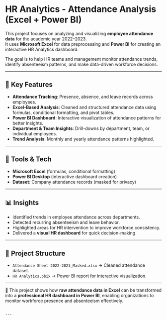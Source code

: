 

# HR Analytics - Attendance Analysis (Excel + Power BI)

This project focuses on analyzing and visualizing **employee attendance data** for the academic year 2022–2023.  
It uses **Microsoft Excel** for data preprocessing and **Power BI** for creating an interactive HR Analytics dashboard.  

The goal is to help HR teams and management monitor attendance trends, identify absenteeism patterns, and make data-driven workforce decisions.

---

## 📌 Key Features
- **Attendance Tracking**: Presence, absence, and leave records across employees.  
- **Excel-Based Analysis**: Cleaned and structured attendance data using formulas, conditional formatting, and pivot tables.  
- **Power BI Dashboard**: Interactive visualization of attendance patterns for better insights.  
- **Department & Team Insights**: Drill-downs by department, team, or individual employees.  
- **Trend Analysis**: Monthly and yearly attendance patterns highlighted.  

---

## 🚀 Tools & Tech
- **Microsoft Excel** (formulas, conditional formatting)  
- **Power BI Desktop** (interactive dashboard creation)  
- **Dataset**: Company attendance records (masked for privacy)  

---

## 📊 Insights
- Identified trends in employee attendance across departments.  
- Detected recurring absenteeism and leave behavior.  
- Highlighted areas for HR intervention to improve workforce consistency.  
- Delivered a **visual HR dashboard** for quick decision-making.  

---

## 📂 Project Structure
- `Attendance Sheet 2022-2023_Masked.xlsx` → Cleaned attendance dataset.  
- `HR Analytics.pbix` → Power BI report for interactive visualization.  

---

🔹 This project shows how **raw attendance data in Excel** can be transformed into a **professional HR dashboard in Power BI**, enabling organizations to monitor workforce presence and absenteeism effectively.
```

---


